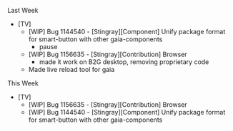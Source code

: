 Last Week

* [TV]
  - [WIP] Bug 1144540 - [Stingray][Component] Unify package format for smart-button with other gaia-components
  	- pause
  - [WIP] Bug 1156635 - [Stingray][Contribution] Browser
  	- made it work on B2G desktop, removing proprietary code
  - Made live reload tool for gaia

This Week

* [TV]
  - [WIP] Bug 1156635 - [Stingray][Contribution] Browser
  - [WIP] Bug 1144540 - [Stingray][Component] Unify package format for smart-button with other gaia-components
